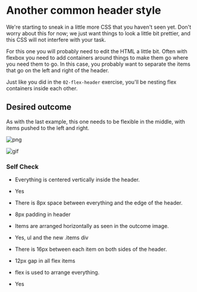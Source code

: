 # Another common header style

We're starting to sneak in a little more CSS that you haven't seen yet. Don't worry about this for now; we just want things to look a little bit prettier, and this CSS will not interfere with your task.

For this one you will probably need to edit the HTML a little bit. Often with flexbox you need to add containers around things to make them go where you need them to go. In this case, you probably want to separate the items that go on the left and right of the header.

Just like you did in the `02-flex-header` exercise, you'll be nesting flex containers inside each other.

## Desired outcome
As with the last example, this one needs to be flexible in the middle, with items pushed to the left and right.

![png](./desired-outcome.png)

![gif](./desired-outcome.gif)

### Self Check
- Everything is centered vertically inside the header.
* Yes
- There is 8px space between everything and the edge of the header.
* 8px padding in header
- Items are arranged horizontally as seen in the outcome image.
* Yes, ul and the new .items div
- There is 16px between each item on both sides of the header.
* 12px gap in all flex items
- flex is used to arrange everything.
* Yes
